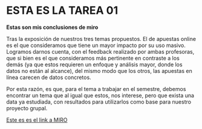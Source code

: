 # ESTA ES LA TAREA 01

**Estas son mis conclusiones de miro**

Tras la exposición de nuestros tres temas propuestos. El de apuestas online es el que consideramos que tiene un mayor impacto por su uso masivo. Logramos darnos cuenta, con el feedback realizado por ambas profesoras, que si bien es el que consideramos más pertinente en contraste a los demás (ya que estos requieren un enfoque y análisis mayor, donde los datos no están al alcance), del mismo modo que los otros, las apuestas en línea carecen de datos concretos. 

Por esta razón, es que, para el tema a trabajar en el semestre, debemos encontrar un tema que al igual que estos, nos interese, pero que exista una data ya estudiada, con resultados para utilizarlos como base para nuestro proyecto grupal.

[Este es es el link a MIRO](https://miro.com/welcomeonboard/emVveklNeGQ0TTBJUjY3SXBTOU9acWdBMWZMQnNWclh4b3BvTTh4WElGb2FPOWRXQTdCYkpqNDhGa1prQzhuQnwzNDU4NzY0NTk2NzYxOTEzOTAxfDI=?share_link_id=824897098851)
